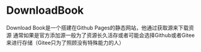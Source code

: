# DownloadBook
Download Book是一个搭建在Github Pages的静态网站，他通过获取源来下载资源
通常如果是官方添加源一般为了资源长久活存或者可能会选择Github或者Gitee来进行存储（Gitee只为了照顾没有特殊能力的人）
